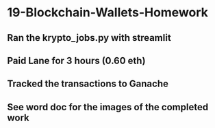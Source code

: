 # 19-Blockchain-Wallets-Homework

## Ran the krypto_jobs.py with streamlit

## Paid Lane for 3 hours (0.60 eth)

## Tracked the transactions to Ganache

## See word doc for the images of the completed work